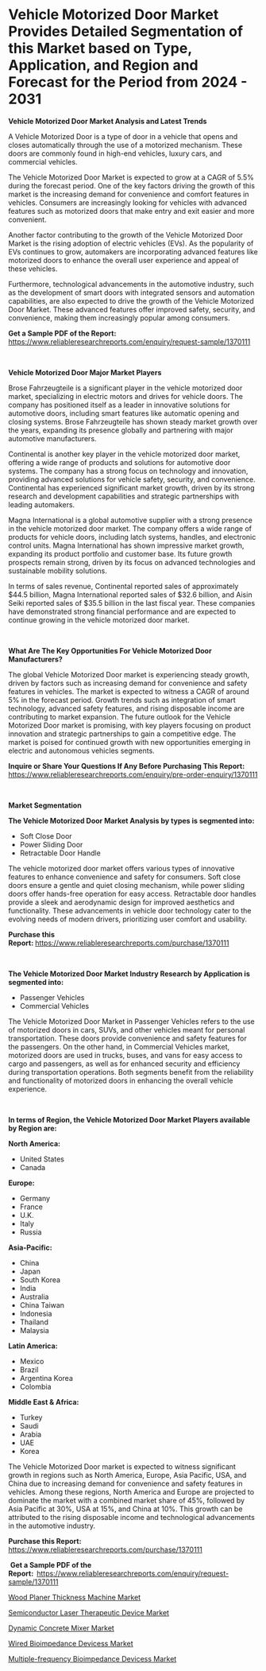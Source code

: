 <p><h1>Vehicle Motorized Door Market Provides Detailed Segmentation of this Market based on Type, Application, and Region and Forecast for the Period from 2024 - 2031</h1></p><p><strong>Vehicle Motorized Door Market Analysis and Latest Trends</strong></p>
<p><p>A Vehicle Motorized Door is a type of door in a vehicle that opens and closes automatically through the use of a motorized mechanism. These doors are commonly found in high-end vehicles, luxury cars, and commercial vehicles.</p><p>The Vehicle Motorized Door Market is expected to grow at a CAGR of 5.5% during the forecast period. One of the key factors driving the growth of this market is the increasing demand for convenience and comfort features in vehicles. Consumers are increasingly looking for vehicles with advanced features such as motorized doors that make entry and exit easier and more convenient.</p><p>Another factor contributing to the growth of the Vehicle Motorized Door Market is the rising adoption of electric vehicles (EVs). As the popularity of EVs continues to grow, automakers are incorporating advanced features like motorized doors to enhance the overall user experience and appeal of these vehicles.</p><p>Furthermore, technological advancements in the automotive industry, such as the development of smart doors with integrated sensors and automation capabilities, are also expected to drive the growth of the Vehicle Motorized Door Market. These advanced features offer improved safety, security, and convenience, making them increasingly popular among consumers.</p></p>
<p><strong>Get a Sample PDF of the Report:&nbsp;</strong> <a href="https://www.reliableresearchreports.com/enquiry/request-sample/1370111">https://www.reliableresearchreports.com/enquiry/request-sample/1370111</a></p>
<p>&nbsp;</p>
<p><strong>Vehicle Motorized Door Major Market Players</strong></p>
<p><p>Brose Fahrzeugteile is a significant player in the vehicle motorized door market, specializing in electric motors and drives for vehicle doors. The company has positioned itself as a leader in innovative solutions for automotive doors, including smart features like automatic opening and closing systems. Brose Fahrzeugteile has shown steady market growth over the years, expanding its presence globally and partnering with major automotive manufacturers.</p><p>Continental is another key player in the vehicle motorized door market, offering a wide range of products and solutions for automotive door systems. The company has a strong focus on technology and innovation, providing advanced solutions for vehicle safety, security, and convenience. Continental has experienced significant market growth, driven by its strong research and development capabilities and strategic partnerships with leading automakers.</p><p>Magna International is a global automotive supplier with a strong presence in the vehicle motorized door market. The company offers a wide range of products for vehicle doors, including latch systems, handles, and electronic control units. Magna International has shown impressive market growth, expanding its product portfolio and customer base. Its future growth prospects remain strong, driven by its focus on advanced technologies and sustainable mobility solutions.</p><p>In terms of sales revenue, Continental reported sales of approximately $44.5 billion, Magna International reported sales of $32.6 billion, and Aisin Seiki reported sales of $35.5 billion in the last fiscal year. These companies have demonstrated strong financial performance and are expected to continue growing in the vehicle motorized door market.</p></p>
<p>&nbsp;</p>
<p><strong>What Are The Key Opportunities For Vehicle Motorized Door Manufacturers?</strong></p>
<p><p>The global Vehicle Motorized Door market is experiencing steady growth, driven by factors such as increasing demand for convenience and safety features in vehicles. The market is expected to witness a CAGR of around 5% in the forecast period. Growth trends such as integration of smart technology, advanced safety features, and rising disposable income are contributing to market expansion. The future outlook for the Vehicle Motorized Door market is promising, with key players focusing on product innovation and strategic partnerships to gain a competitive edge. The market is poised for continued growth with new opportunities emerging in electric and autonomous vehicles segments.</p></p>
<p><strong>Inquire or Share Your Questions If Any Before Purchasing This Report:</strong> <a href="https://www.reliableresearchreports.com/enquiry/pre-order-enquiry/1370111">https://www.reliableresearchreports.com/enquiry/pre-order-enquiry/1370111</a></p>
<p>&nbsp;</p>
<p><strong>Market Segmentation</strong></p>
<p><strong>The Vehicle Motorized Door Market Analysis by types is segmented into:</strong></p>
<p><ul><li>Soft Close Door</li><li>Power Sliding Door</li><li>Retractable Door Handle</li></ul></p>
<p><p>The vehicle motorized door market offers various types of innovative features to enhance convenience and safety for consumers. Soft close doors ensure a gentle and quiet closing mechanism, while power sliding doors offer hands-free operation for easy access. Retractable door handles provide a sleek and aerodynamic design for improved aesthetics and functionality. These advancements in vehicle door technology cater to the evolving needs of modern drivers, prioritizing user comfort and usability.</p></p>
<p><strong>Purchase this Report:&nbsp;</strong><a href="https://www.reliableresearchreports.com/purchase/1370111">https://www.reliableresearchreports.com/purchase/1370111</a></p>
<p>&nbsp;</p>
<p><strong>The Vehicle Motorized Door Market Industry Research by Application is segmented into:</strong></p>
<p><ul><li>Passenger Vehicles</li><li>Commercial Vehicles</li></ul></p>
<p><p>The Vehicle Motorized Door Market in Passenger Vehicles refers to the use of motorized doors in cars, SUVs, and other vehicles meant for personal transportation. These doors provide convenience and safety features for the passengers. On the other hand, in Commercial Vehicles market, motorized doors are used in trucks, buses, and vans for easy access to cargo and passengers, as well as for enhanced security and efficiency during transportation operations. Both segments benefit from the reliability and functionality of motorized doors in enhancing the overall vehicle experience.</p></p>
<p>&nbsp;</p>
<p><strong>In terms of Region, the Vehicle Motorized Door Market Players available by Region are:</strong></p>
<p>
    <p> <strong> North America: </strong>
        <ul>
            <li>United States</li>
            <li>Canada</li>
        </ul>
        </p> 
    <p> <strong> Europe: </strong>
        <ul>
            <li>Germany</li>
            <li>France</li>
            <li>U.K.</li>
            <li>Italy</li>
            <li>Russia</li>
        </ul>
        </p> 
    <p> <strong> Asia-Pacific: </strong>
        <ul>
            <li>China</li>
            <li>Japan</li>
            <li>South Korea</li>
            <li>India</li>
            <li>Australia</li>
            <li>China Taiwan</li>
            <li>Indonesia</li>
            <li>Thailand</li>
            <li>Malaysia</li>
        </ul>
        </p> 
    <p> <strong> Latin America: </strong>
        <ul>
            <li>Mexico</li>
            <li>Brazil</li>
            <li>Argentina Korea</li>
            <li>Colombia</li>
        </ul>
        </p> 
    <p> <strong> Middle East & Africa: </strong>
        <ul>
            <li>Turkey</li>
            <li>Saudi</li>
            <li>Arabia</li>
            <li>UAE</li>
            <li>Korea</li>
        </ul>
    </p>
    </p>
<p><p>The Vehicle Motorized Door market is expected to witness significant growth in regions such as North America, Europe, Asia Pacific, USA, and China due to increasing demand for convenience and safety features in vehicles. Among these regions, North America and Europe are projected to dominate the market with a combined market share of 45%, followed by Asia Pacific at 30%, USA at 15%, and China at 10%. This growth can be attributed to the rising disposable income and technological advancements in the automotive industry.</p></p>
<p><strong>Purchase this Report: </strong><a href="https://www.reliableresearchreports.com/purchase/1370111">https://www.reliableresearchreports.com/purchase/1370111</a></p>
<p>&nbsp;<strong>Get a Sample PDF of the Report:&nbsp;&nbsp;</strong><a href="https://www.reliableresearchreports.com/enquiry/request-sample/1370111">https://www.reliableresearchreports.com/enquiry/request-sample/1370111</a></p>
<p><strong></strong></p>
<p><p><a href="https://medium.com/@evelynarmstrong2022/decoding-wood-planer-thickness-machine-market-metrics-market-share-trends-and-growth-patterns-50cc035fe684">Wood Planer Thickness Machine Market</a></p><p><a href="https://medium.com/@saraprifti1917/semiconductor-laser-therapeutic-device-market-share-evolution-and-market-growth-trends-2024-2031-143046cc5cd1">Semiconductor Laser Therapeutic Device Market</a></p><p><a href="https://medium.com/@kathydavis04/dynamic-concrete-mixer-market-share-evolution-and-market-growth-trends-2024-2031-5f3598c336bf">Dynamic Concrete Mixer Market</a></p><p><a href="https://github.com/jaidynmorantestelletmjzya/Market-Research-Report-List-1/blob/main/wired-bioimpedance-devicess-market.md">Wired Bioimpedance Devicess Market</a></p><p><a href="https://github.com/juniordelafrance/Market-Research-Report-List-1/blob/main/multiple-frequency-bioimpedance-devicess-market.md">Multiple-frequency Bioimpedance Devicess Market</a></p></p>